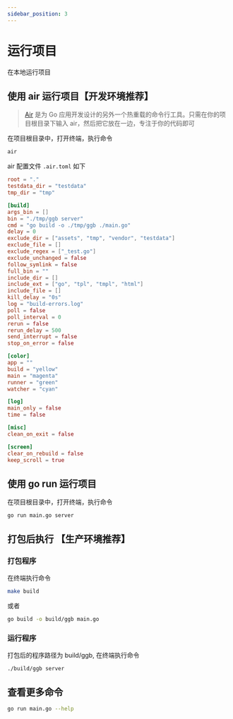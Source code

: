 ```yaml
---
sidebar_position: 3
---
```


# 运行项目

在本地运行项目

## 使用 air 运行项目【开发环境推荐】

> [Air](https://github.com/cosmtrek/air) 是为 Go 应用开发设计的另外一个热重载的命令行工具。只需在你的项目根目录下输入 air，然后把它放在一边，专注于你的代码即可

在项目根目录中，打开终端，执行命令

```sh
air
```

air 配置文件 `.air.toml` 如下

```toml
root = "."
testdata_dir = "testdata"
tmp_dir = "tmp"

[build]
args_bin = []
bin = "./tmp/ggb server"
cmd = "go build -o ./tmp/ggb ./main.go"
delay = 0
exclude_dir = ["assets", "tmp", "vendor", "testdata"]
exclude_file = []
exclude_regex = ["_test.go"]
exclude_unchanged = false
follow_symlink = false
full_bin = ""
include_dir = []
include_ext = ["go", "tpl", "tmpl", "html"]
include_file = []
kill_delay = "0s"
log = "build-errors.log"
poll = false
poll_interval = 0
rerun = false
rerun_delay = 500
send_interrupt = false
stop_on_error = false

[color]
app = ""
build = "yellow"
main = "magenta"
runner = "green"
watcher = "cyan"

[log]
main_only = false
time = false

[misc]
clean_on_exit = false

[screen]
clear_on_rebuild = false
keep_scroll = true

```

## 使用 go run 运行项目

在项目根目录中，打开终端，执行命令

```sh
go run main.go server
```

## 打包后执行 【生产环境推荐】

### 打包程序

在终端执行命令

```sh
make build
```

或者

```sh
go build -o build/ggb main.go
```

### 运行程序

打包后的程序路径为 build/ggb, 在终端执行命令

```sh
./build/ggb server
```

## 查看更多命令

```sh
go run main.go --help
```

